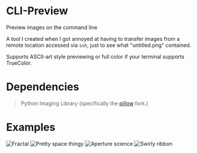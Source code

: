 # CLI-Preview
Preview images on the command line

A tool I created when I got annoyed at having to transfer images from a remote
location accessed via `ssh`, just to see what "untitled.png" contained.

Supports ASCII-art style previewing or full color if your terminal supports
TrueColor.

# Dependencies
> Python Imaging Library (specifically the [pillow](https://python-pillow.org/) fork.)

# Examples
![Fractal](https://i.imgur.com/2Wk6f15.png)
![Pretty space thingy](https://i.imgur.com/RErqdhh.png)
![Aperture science](https://i.imgur.com/WutDmNQ.png)
![Swirly ribbon](https://i.imgur.com/JyxzrFh.png)
